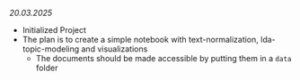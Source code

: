 *20.03.2025*
* Initialized Project
* The plan is to create a simple notebook with text-normalization, lda-topic-modeling and visualizations
    * The documents should be made accessible by putting them in a `data` folder